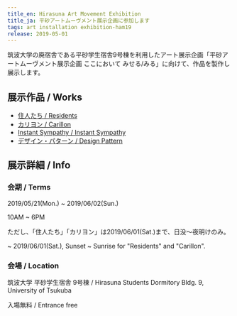 ```yaml
---
title_en: Hirasuna Art Movement Exhibition
title_ja: 平砂アートムーヴメント展示企画に参加します
tags: art installation exhibition-ham19
release: 2019-05-01
---
```


筑波大学の廃宿舎である平砂学生宿舎9号棟を利用したアート展示企画「平砂アートムーヴメント展示企画 ここにおいて みせる/みる」に向けて、作品を製作し展示します。

## 展示作品 / Works

- [住人たち / Residents](/pages/works/residents.md)
- [カリヨン / Carillon](/pages/works/carillon.md)
- [Instant Sympathy / Instant Sympathy](/pages/works/sympathy.md)
- [デザイン・パターン / Design Pattern](/pages/works/design-pattern.md)

## 展示詳細 / Info

### 会期 / Terms

2019/05/21(Mon.) ~ 2019/06/02(Sun.)

10AM ~ 6PM

ただし、「住人たち」「カリヨン」は2019/06/01(Sat.)まで、日没〜夜明けのみ。

~ 2019/06/01(Sat.), Sunset ~ Sunrise for "Residents" and "Carillon".

### 会場 / Location

筑波大学 平砂学生宿舎 9号棟 / Hirasuna Students Dormitory Bldg. 9, University of Tsukuba

入場無料 / Entrance free
